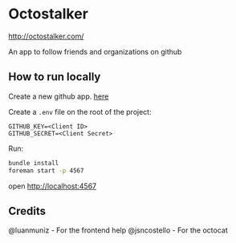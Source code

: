 # Octostalker

http://octostalker.com/

An app to follow friends and organizations on github

## How to run locally

Create a new github app. [here](https://github.com/settings/applications/new)

Create a `.env` file on the root of the project:

```
GITHUB_KEY=<Client ID>
GITHUB_SECRET=<Client Secret>
```

Run:
```bash
bundle install
foreman start -p 4567
```

open [http://localhost:4567](http://localhost:4567)

## Credits

@luanmuniz - For the frontend help
@jsncostello - For the octocat

